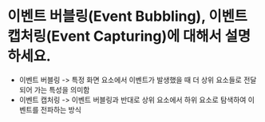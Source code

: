 # 이벤트 버블링(Event Bubbling), 이벤트 캡처링(Event Capturing)에 대해서 설명하세요.
* 이벤트 버블링
-> 특정 화면 요소에서 이벤트가 발생했을 때 더 상위 요소들로 전달되어 가는 특성을 의미함
* 이벤트 캡처링
-> 이벤트 버블링과 반대로 상위 요소에서 하위 요소로 탐색하여 이벤트를 전파하는 방식
